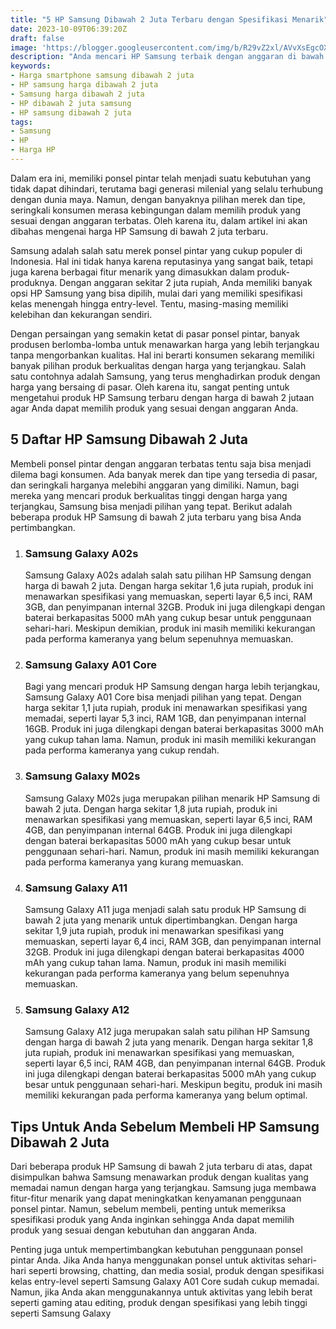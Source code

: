 ```yaml
---
title: "5 HP Samsung Dibawah 2 Juta Terbaru dengan Spesifikasi Menarik"
date: 2023-10-09T06:39:20Z
draft: false
image: 'https://blogger.googleusercontent.com/img/b/R29vZ2xl/AVvXsEgcOXwIlG9JGHahdaiyCraPyZZvNu2SG5lGSk8aFGfoSLCnw9DN1Jk03hbrRJ3nxuz21zVa4k7Xwui8FelsnV4JO4d1huzFWgi66QMnYO7MlWMkXrVbLpFd2ORlVbFayXpYPlUprCkDJ-vlYGLtAU8KAdfKNJmxxbuNE7o8Z4XB8oU7xfBD0CfZep_TVnI/s720/smartphone-samsung.webp'
description: "Anda mencari HP Samsung terbaik dengan anggaran di bawah 2 juta? Lihat pilihan terbaik kami sekarang dan dapatkan penawaran luar biasa."
keywords:
- Harga smartphone samsung dibawah 2 juta
- HP samsung harga dibawah 2 juta
- Samsung harga dibawah 2 juta
- HP dibawah 2 juta samsung
- HP samsung dibawah 2 juta
tags:
- Samsung
- HP
- Harga HP
---
```


Dalam era ini, memiliki ponsel pintar telah menjadi suatu kebutuhan yang tidak dapat dihindari, terutama bagi generasi milenial yang selalu terhubung dengan dunia maya. Namun, dengan banyaknya pilihan merek dan tipe, seringkali konsumen merasa kebingungan dalam memilih produk yang sesuai dengan anggaran terbatas. Oleh karena itu, dalam artikel ini akan dibahas mengenai harga HP Samsung di bawah 2 juta terbaru.

Samsung adalah salah satu merek ponsel pintar yang cukup populer di Indonesia. Hal ini tidak hanya karena reputasinya yang sangat baik, tetapi juga karena berbagai fitur menarik yang dimasukkan dalam produk-produknya. Dengan anggaran sekitar 2 juta rupiah, Anda memiliki banyak opsi HP Samsung yang bisa dipilih, mulai dari yang memiliki spesifikasi kelas menengah hingga entry-level. Tentu, masing-masing memiliki kelebihan dan kekurangan sendiri.

Dengan persaingan yang semakin ketat di pasar ponsel pintar, banyak produsen berlomba-lomba untuk menawarkan harga yang lebih terjangkau tanpa mengorbankan kualitas. Hal ini berarti konsumen sekarang memiliki banyak pilihan produk berkualitas dengan harga yang terjangkau. Salah satu contohnya adalah Samsung, yang terus menghadirkan produk dengan harga yang bersaing di pasar. Oleh karena itu, sangat penting untuk mengetahui produk HP Samsung terbaru dengan harga di bawah 2 jutaan agar Anda dapat memilih produk yang sesuai dengan anggaran Anda.

## 5 Daftar HP Samsung Dibawah 2 Juta

Membeli ponsel pintar dengan anggaran terbatas tentu saja bisa menjadi dilema bagi konsumen. Ada banyak merek dan tipe yang tersedia di pasar, dan seringkali harganya melebihi anggaran yang dimiliki. Namun, bagi mereka yang mencari produk berkualitas tinggi dengan harga yang terjangkau, Samsung bisa menjadi pilihan yang tepat. Berikut adalah beberapa produk HP Samsung di bawah 2 juta terbaru yang bisa Anda pertimbangkan.

1. ### **Samsung Galaxy A02s**

   Samsung Galaxy A02s adalah salah satu pilihan HP Samsung dengan harga di bawah 2 juta. Dengan harga sekitar 1,6 juta rupiah, produk ini menawarkan spesifikasi yang memuaskan, seperti layar 6,5 inci, RAM 3GB, dan penyimpanan internal 32GB. Produk ini juga dilengkapi dengan baterai berkapasitas 5000 mAh yang cukup besar untuk penggunaan sehari-hari. Meskipun demikian, produk ini masih memiliki kekurangan pada performa kameranya yang belum sepenuhnya memuaskan.

2. ### **Samsung Galaxy A01 Core**

   Bagi yang mencari produk HP Samsung dengan harga lebih terjangkau, Samsung Galaxy A01 Core bisa menjadi pilihan yang tepat. Dengan harga sekitar 1,1 juta rupiah, produk ini menawarkan spesifikasi yang memadai, seperti layar 5,3 inci, RAM 1GB, dan penyimpanan internal 16GB. Produk ini juga dilengkapi dengan baterai berkapasitas 3000 mAh yang cukup tahan lama. Namun, produk ini masih memiliki kekurangan pada performa kameranya yang cukup rendah.

3. ### **Samsung Galaxy M02s**

   Samsung Galaxy M02s juga merupakan pilihan menarik HP Samsung di bawah 2 juta. Dengan harga sekitar 1,8 juta rupiah, produk ini menawarkan spesifikasi yang memuaskan, seperti layar 6,5 inci, RAM 4GB, dan penyimpanan internal 64GB. Produk ini juga dilengkapi dengan baterai berkapasitas 5000 mAh yang cukup besar untuk penggunaan sehari-hari. Namun, produk ini masih memiliki kekurangan pada performa kameranya yang kurang memuaskan.

4. ### **Samsung Galaxy A11**

   Samsung Galaxy A11 juga menjadi salah satu produk HP Samsung di bawah 2 juta yang menarik untuk dipertimbangkan. Dengan harga sekitar 1,9 juta rupiah, produk ini menawarkan spesifikasi yang memuaskan, seperti layar 6,4 inci, RAM 3GB, dan penyimpanan internal 32GB. Produk ini juga dilengkapi dengan baterai berkapasitas 4000 mAh yang cukup tahan lama. Namun, produk ini masih memiliki kekurangan pada performa kameranya yang belum sepenuhnya memuaskan.

5. ### **Samsung Galaxy A12**

   Samsung Galaxy A12 juga merupakan salah satu pilihan HP Samsung dengan harga di bawah 2 juta yang menarik. Dengan harga sekitar 1,8 juta rupiah, produk ini menawarkan spesifikasi yang memuaskan, seperti layar 6,5 inci, RAM 4GB, dan penyimpanan internal 64GB. Produk ini juga dilengkapi dengan baterai berkapasitas 5000 mAh yang cukup besar untuk penggunaan sehari-hari. Meskipun begitu, produk ini masih memiliki kekurangan pada performa kameranya yang belum optimal.

## Tips Untuk Anda Sebelum Membeli HP Samsung Dibawah 2 Juta

Dari beberapa produk HP Samsung di bawah 2 juta terbaru di atas, dapat disimpulkan bahwa Samsung menawarkan produk dengan kualitas yang memadai namun dengan harga yang terjangkau. Samsung juga membawa fitur-fitur menarik yang dapat meningkatkan kenyamanan penggunaan ponsel pintar. Namun, sebelum membeli, penting untuk memeriksa spesifikasi produk yang Anda inginkan sehingga Anda dapat memilih produk yang sesuai dengan kebutuhan dan anggaran Anda.

Penting juga untuk mempertimbangkan kebutuhan penggunaan ponsel pintar Anda. Jika Anda hanya menggunakan ponsel untuk aktivitas sehari-hari seperti browsing, chatting, dan media sosial, produk dengan spesifikasi kelas entry-level seperti Samsung Galaxy A01 Core sudah cukup memadai. Namun, jika Anda akan menggunakannya untuk aktivitas yang lebih berat seperti gaming atau editing, produk dengan spesifikasi yang lebih tinggi seperti Samsung Galaxy